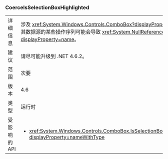 ### <a name="coerceisselectionboxhighlighted"></a>CoerceIsSelectionBoxHighlighted

|   |   |
|---|---|
|详细信息|涉及 <xref:System.Windows.Controls.ComboBox?displayProperty=name> 及其数据源的某些操作序列可能会导致 <xref:System.NullReferenceException?displayProperty=name>。|
|建议|请尽可能升级到 .NET 4.6.2。|
|范围|次要|
|版本|4.6|
|类型|运行时|
|受影响的 API|<ul><li><xref:System.Windows.Controls.ComboBox.IsSelectionBoxHighlighted?displayProperty=nameWithType></li></ul>|

